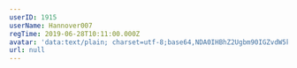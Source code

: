 ```yaml
---
userID: 1915
userName: Hannover007
regTime: 2019-06-28T10:11:00.000Z
avatar: 'data:text/plain; charset=utf-8;base64,NDA0IHBhZ2Ugbm90IGZvdW5kCg=='
url: null
---
```



